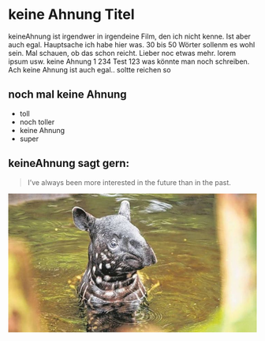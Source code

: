 # keine Ahnung Titel

keineAhnung ist irgendwer in irgendeine Film, den ich nicht kenne. Ist aber auch egal. Hauptsache ich habe hier was. 30 bis 50 Wörter sollenm
es wohl sein. Mal schauen, ob das schon reicht. Lieber noc etwas mehr. lorem ipsum usw. keine Ahnung 1 234 Test 123
was könnte man noch schreiben. Ach keine Ahnung ist auch egal.. soltte reichen so

## noch mal keine Ahnung

* toll
* noch toller
* keine Ahnung
* super

## keineAhnung sagt gern: 

> I’ve always been more interested
> in the future than in the past.

![Testbild keine Ahnung](/images/tapir.jpg)


